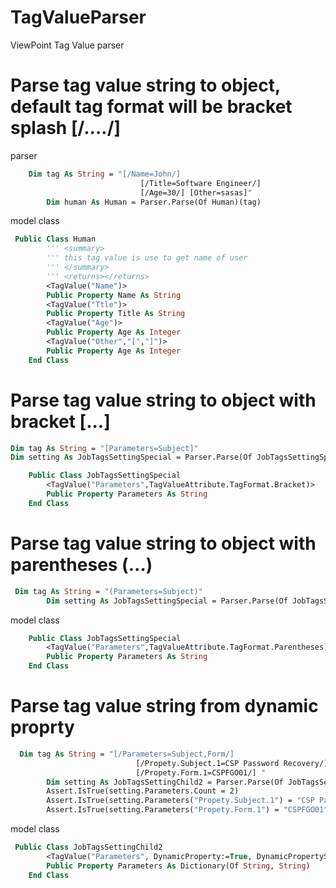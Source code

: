 # TagValueParser
ViewPoint Tag Value parser

# Parse tag value string to object, default tag format will be bracket splash [/..../] 
parser
```vb
    Dim tag As String = "[/Name=John/]
                             [/Title=Software Engineer/]
                             [/Age=30/] [Other=sasas]"
        Dim human As Human = Parser.Parse(Of Human)(tag)
```
model class
```vb
 Public Class Human
        ''' <summary>
        ''' this tag value is use to get name of user
        ''' </summary>
        ''' <returns></returns>
        <TagValue("Name")>
        Public Property Name As String
        <TagValue("Ttle")>
        Public Property Title As String
        <TagValue("Age")>
        Public Property Age As Integer
        <TagValue("Other","[","]")>
        Public Property Age As Integer
    End Class
```
# Parse tag value string to object with bracket [...]
```vb
Dim tag As String = "[Parameters=Subject]"
Dim setting As JobTagsSettingSpecial = Parser.Parse(Of JobTagsSettingSpecial)(tag)
```

```vb
    Public Class JobTagsSettingSpecial
        <TagValue("Parameters",TagValueAttribute.TagFormat.Bracket)>
        Public Property Parameters As String
    End Class
```

# Parse tag value string to object with parentheses (...)
```vb
 Dim tag As String = "(Parameters=Subject)"
        Dim setting As JobTagsSettingSpecial = Parser.Parse(Of JobTagsSettingSpecial)(tag)
```
model class
```vb
    Public Class JobTagsSettingSpecial
        <TagValue("Parameters",TagValueAttribute.TagFormat.Parentheses)>
        Public Property Parameters As String
    End Class
```
# Parse tag value string from dynamic proprty
```vb
  Dim tag As String = "[/Parameters=Subject,Form/]
                            [/Propety.Subject.1=CSP Password Recovery/]  
                            [/Propety.Form.1=CSPFGO01/] "
        Dim setting As JobTagsSettingChild2 = Parser.Parse(Of JobTagsSettingChild2)(tag)
        Assert.IsTrue(setting.Parameters.Count = 2)
        Assert.IsTrue(setting.Parameters("Propety.Subject.1") = "CSP Password Recovery")
        Assert.IsTrue(setting.Parameters("Propety.Form.1") = "CSPFGO01")
```

model class
```vb
 Public Class JobTagsSettingChild2
        <TagValue("Parameters", DynamicProperty:=True, DynamicPropertyStringPattern:="Propety.[key].1")>
        Public Property Parameters As Dictionary(Of String, String)
    End Class
```
